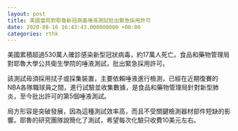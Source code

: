 ```yaml
---
layout: post
title: 美國當局對耶魯新冠病毒唾液測試批出緊急採用許可
date: 2020-08-16 16:43:43.000000000 +08:00
categories: rthk
---
```


美國累積超過530萬人確診感染新型冠狀病毒，約17萬人死亡。食品和藥物管理局對耶魯大學公共衛生學院的唾液測試，批出緊急採用許可。

該測試毋須採用拭子或採集裝置，主要依賴唾液進行檢測，已經在近期復賽的NBA各隊職球員之間，進行試驗並收集數據，是食品和藥物管理局針對新型肺炎，至今批出許可的第5個唾液測試。

局方形容是突破發展，因為這種測試效率高，而且不受關鍵檢測器材部件短缺的影響。耶魯的研究團隊說簡化了測試，希望每次化驗只收費10美元左右。
